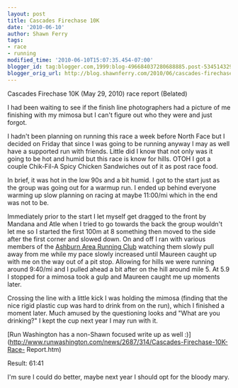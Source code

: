 ```yaml
---
layout: post
title: Cascades Firechase 10K
date: '2010-06-10'
author: Shawn Ferry
tags:
- race
- running
modified_time: '2010-06-10T15:07:35.454-07:00'
blogger_id: tag:blogger.com,1999:blog-496684037280688885.post-5345143299465165472
blogger_orig_url: http://blog.shawnferry.com/2010/06/cascades-firechase-10k.html
---
```


Cascades Firechase 10K (May 29, 2010) race report (Belated)

I had been waiting to see if the finish line photographers had a picture of me
finishing with my mimosa but I can't figure out who they were and just forgot.

I hadn't been planning on running this race a week before North Face but I
decided on Friday that since I was going to be running anyway I may as well
have a supported run with friends. Little did I know that not only was it
going to be hot and humid but this race is know for hills. OTOH I got a couple
Chik-Fil-A Spicy Chicken Sandwiches out of it as post race food.

In brief, it was hot in the low 90s and a bit humid. I got to the start just
as the group was going out for a warmup run. I ended up behind everyone
warming up slow planning on racing at maybe 11:00/mi which in the end was not
to be.  

Immediately prior to the start I let myself get dragged to the front by
Mandana and Atle when I tried to go towards the back the group wouldn't let me
so I started the first 100m at 8 something then moved to the side after the
first corner and slowed down. On and off I ran with various members of the
[Ashburn Area Running Club](http://www.runashburn.org/) watching them slowly
pull away from me while my pace slowly increased until Maureen caught up with
me on the way out of a pit stop. Allowing for hills we were running around
9:40/mi and I pulled ahead a bit after on the hill around mile 5. At 5.9 I
stopped for a mimosa took a gulp and Maureen caught me up moments later.

Crossing the line with a little kick I was holding the mimosa (finding that
the nice rigid plastic cup was hard to drink from on the run), which I
finished a moment later. Much amused by the questioning looks and "What are
you drinking?" I kept the cup next year I may run with it.

[Run Washington has a non-Shawn focused write up as well
:)](http://www.runwashington.com/news/2687/314/Cascades-Firechase-10K-Race-
Report.htm)

Result: 61:41

I'm sure I could do better, maybe next year I should opt for the bloody mary.

